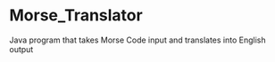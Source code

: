 Morse_Translator
================

Java program that takes Morse Code input and translates into English output
